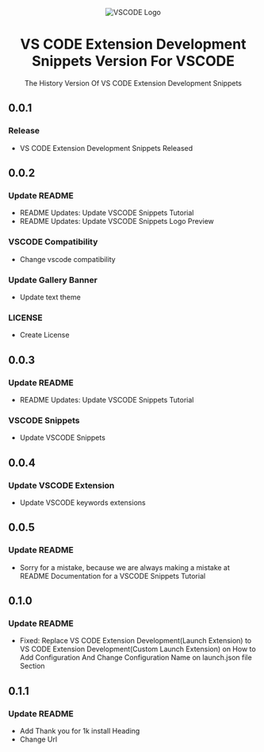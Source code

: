 <p align="center">
    <img src="https://xp.io/storage/1fqtjUdy.jpg" alt="VSCODE Logo">
    <h1 align="center">VS CODE Extension Development Snippets Version For VSCODE</h1>
    <p align="center">The History Version Of VS CODE Extension Development Snippets</p>
</p>

## 0.0.1
### Release
- VS CODE Extension Development Snippets Released

## 0.0.2
### Update README
- README Updates: Update VSCODE Snippets Tutorial
- README Updates: Update VSCODE Snippets Logo Preview

### VSCODE Compatibility
- Change vscode compatibility

### Update Gallery Banner
- Update text theme

### LICENSE
- Create License

## 0.0.3
### Update README
- README Updates: Update VSCODE Snippets Tutorial

### VSCODE Snippets
- Update VSCODE Snippets

## 0.0.4
### Update VSCODE Extension
- Update VSCODE keywords extensions

## 0.0.5
### Update README
- Sorry for a mistake, because we are always making a mistake at README Documentation for a VSCODE Snippets Tutorial

## 0.1.0
### Update README
- Fixed: Replace VS CODE Extension Development(Launch Extension) to VS CODE Extension Development(Custom Launch Extension) on How to Add Configuration And Change Configuration Name on launch.json file Section

## 0.1.1
### Update README
- Add Thank you for 1k install Heading
- Change Url